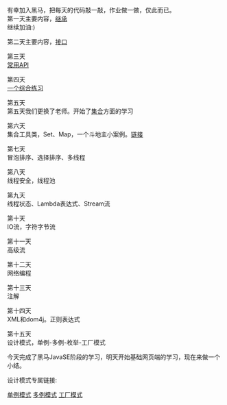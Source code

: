 有幸加入黑马，把每天的代码敲一敲，作业做一做，仅此而已。<br>
第一天主要内容，[继承](https://github.com/BySjm/HeiMa/tree/master/Day01)<br>
继续加油:)<br>

第二天主要内容，[接口](https://github.com/BySjm/HeiMa/tree/master/Day02/src)<br>

第三天<br>[常用API<br>](https://github.com/BySjm/HeiMa/tree/master/Day03/src)

第四天<br>[一个综合练习<br>](https://github.com/BySjm/HeiMa/tree/master/Day04/src/ComCase)

第五天<br>第五天我们更换了老师。开始了[集合](https://github.com/BySjm/HeiMa/tree/master/Day05/src)方面的学习<br>

第六天<br>集合工具类，Set、Map，一个斗地主小案例。[链接<br>](https://github.com/BySjm/HeiMa/tree/master/Day06/src)

第七天<br>冒泡排序、选择排序、多线程<br>

第八天<br>线程安全，线程池<br>

第九天<br>线程状态、Lambda表达式、Stream流<br>

第十天<br>IO流，字符字节流<br>

第十一天<br>高级流<br>

第十二天<br>网络编程<br>

第十三天<br>注解<br>

第十四天<br>XML和dom4j。正则表达式<br>

第十五天<br>设计模式，单例-多例-枚举-工厂模式<br>

今天完成了黑马JavaSE阶段的学习，明天开始基础网页端的学习，现在来做一个小结。<br>

设计模式专属链接:<br>

[单例模式](https://github.com/BySjm/HeiMa/tree/master/Day15/src/Demo01_SingleInstance)       [多例模式](https://github.com/BySjm/HeiMa/tree/master/Day15/src/Demo02_MutilInstance)       [工厂模式](https://github.com/BySjm/HeiMa/tree/master/Day15/src/Demo03_CarFactory)

